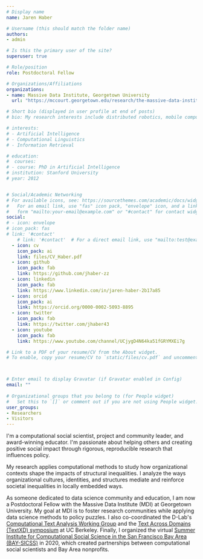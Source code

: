 ```yaml
---
# Display name
name: Jaren Haber

# Username (this should match the folder name)
authors:
- admin

# Is this the primary user of the site?
superuser: true

# Role/position
role: Postdoctoral Fellow

# Organizations/Affiliations
organizations:
- name: Massive Data Institute, Georgetown University
  url: "https://mccourt.georgetown.edu/research/the-massive-data-institute/"

# Short bio (displayed in user profile at end of posts)
# bio: My research interests include distributed robotics, mobile computing and programmable matter.

# interests:
# - Artificial Intelligence
# - Computational Linguistics
# - Information Retrieval

# education:
#  courses:
# - course: PhD in Artificial Intelligence
# institution: Stanford University
# year: 2012


# Social/Academic Networking
# For available icons, see: https://sourcethemes.com/academic/docs/widgets/#icons
#   For an email link, use "fas" icon pack, "envelope" icon, and a link in the
#   form "mailto:your-email@example.com" or "#contact" for contact widget.
social:
# - icon: envelope
# icon_pack: fas
# link: '#contact'
    # link: '#contact'  # For a direct email link, use "mailto:test@example.org".
  - icon: cv
    icon_pack: ai
    link: files/CV_Haber.pdf
  - icon: github
    icon_pack: fab
    link: https://github.com/jhaber-zz
  - icon: linkedin
    icon_pack: fab
    link: https://www.linkedin.com/in/jaren-haber-2b17a85
  - icon: orcid
    icon_pack: ai
    link: https://orcid.org/0000-0002-5093-8895
  - icon: twitter
    icon_pack: fab
    link: https://twitter.com/jhaber43
  - icon: youtube
    icon_pack: fab
    link: https://www.youtube.com/channel/UCjygD4N64ka51fGRYMXEi7g

# Link to a PDF of your resume/CV from the About widget.
# To enable, copy your resume/CV to `static/files/cv.pdf` and uncomment the lines below.  



# Enter email to display Gravatar (if Gravatar enabled in Config)
email: ""
  
# Organizational groups that you belong to (for People widget)
#   Set this to `[]` or comment out if you are not using People widget.  
user_groups:
- Researchers
- Visitors
---
```


I'm a computational social scientist, project and community leader, and award-winning educator. I'm passionate about helping others and creating positive social impact through rigorous, reproducible research that influences policy.

My research applies computational methods to study how organizational contexts shape the impacts of structural inequalities. I analyze the ways organizational cultures, identities, and structures mediate and reinforce societal inequalities in locally embedded ways. 

As someone dedicated to data science community and education, I am now a Postdoctoral Fellow with the Massive Data Institute (MDI) at Georgetown University. My goal at MDI is to foster research communities while applying data science methods to policy puzzles. I also co-coordinated the D-Lab's [Computational Text Analysis Working Group](http://dlabctawg.github.io/) and the [Text Across Domains (TextXD) symposium](https://www.textxd.org/) at UC Berkeley. Finally, I organized the virtual [Summer Institute for Computational Social Science in the San Francisco Bay Area (BAY-SICSS)](http://bit.ly/baysicss) in 2020, which created partnerships between computational social scientists and Bay Area nonprofits.
